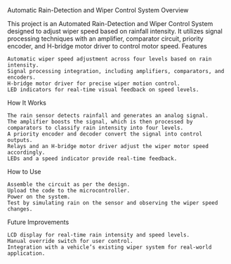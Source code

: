 Automatic Rain-Detection and Wiper Control System
Overview

This project is an Automated Rain-Detection and Wiper Control System designed to adjust wiper speed based on rainfall intensity. It utilizes signal processing techniques with an amplifier, comparator circuit, priority encoder, and H-bridge motor driver to control motor speed.
Features

    Automatic wiper speed adjustment across four levels based on rain intensity.
    Signal processing integration, including amplifiers, comparators, and encoders.
    H-bridge motor driver for precise wiper motion control.
    LED indicators for real-time visual feedback on speed levels.

How It Works

    The rain sensor detects rainfall and generates an analog signal.
    The amplifier boosts the signal, which is then processed by comparators to classify rain intensity into four levels.
    A priority encoder and decoder convert the signal into control outputs.
    Relays and an H-bridge motor driver adjust the wiper motor speed accordingly.
    LEDs and a speed indicator provide real-time feedback.

How to Use

    Assemble the circuit as per the design.
    Upload the code to the microcontroller.
    Power on the system.
    Test by simulating rain on the sensor and observing the wiper speed changes.

Future Improvements

    LCD display for real-time rain intensity and speed levels.
    Manual override switch for user control.
    Integration with a vehicle’s existing wiper system for real-world application.
